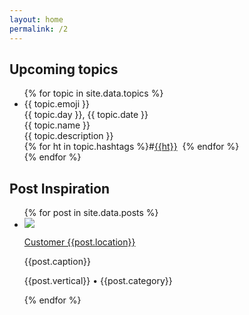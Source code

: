 ```yaml
---
layout: home
permalink: /2
---
```



<h2>Upcoming topics</h2>

<ul class="list-plain topic_list">
{% for topic in site.data.topics %}
  <li>
    <div class="topic_emoji">{{ topic.emoji }}</div>
    <div class="topic_date">{{ topic.day }}, {{ topic.date }}</div>
    <div class="topic_name">{{ topic.name }}</div>
    <div class="topic_desc">{{ topic.description }}</div>
    <div class="topic_hashtags">{% for ht in topic.hashtags %}#<a class="light" href="https://www.instagram.com/explore/tags/{{ht}}/" target="_blank">{{ht}}</a>&nbsp;&nbsp;{% endfor %}</div>
  </li>
{% endfor %}
</ul>

<h2>Post Inspiration</h2>

<ul class="post-gallery-linear">
{% for post in site.data.posts %}
  <li>
    <img src="{{post.media}}" />
    <p class="gallery_customer"><a target="_blank" href="https://passport.mainstreethub.com/location/{{post.location}}">Customer {{post.location}}</a></p>
    <p class="caption">{{post.caption}}</p>
    <p class="post_type">{{post.vertical}} • {{post.category}}</p>
  </li>
{% endfor %}
</ul>
